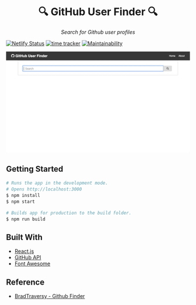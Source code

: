 <div align="center">
    <h1> 🔍 GitHub User Finder 🔍 </h1>
    <p>
      <i>Search for Github user profiles</i>
    </p>
</div>

[![Netlify Status](https://api.netlify.com/api/v1/badges/7b90c5b8-1f43-4697-974b-a23a3618de1d/deploy-status)](https://app.netlify.com/sites/github-user-finder-web/deploys) [![time tracker](https://wakatime.com/badge/github/NyashaNziramasanga/GitHub-User-Finder.svg)](https://wakatime.com/badge/github/NyashaNziramasanga/GitHub-User-Finder)
[![Maintainability](https://api.codeclimate.com/v1/badges/9b45cbe9c289c712a72e/maintainability)](https://codeclimate.com/github/NyashaNziramasanga/GitHub-User-Finder/maintainability)

![github-user-profile](assets/github-user-profile.gif)

## Getting Started

```bash
# Runs the app in the development mode.
# Opens http://localhost:3000
$ npm install
$ npm start
```

```bash
# Builds app for production to the build folder.
$ npm run build
```

## Built With

- [React.js](https://reactjs.org/)
- [GitHub API](https://developer.github.com/v3/)
- [Font Awesome](https://fontawesome.com/)

## Reference

- [BradTraversy - Github Finder](https://github.com/bradtraversy/github-finder)
